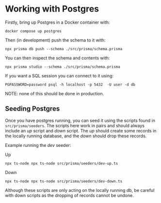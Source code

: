 # Working with Postgres

Firstly, bring up Postgres in a Docker container with:

```
docker compose up postgres
```

Then (in development) push the schema to it with:

```
npx prisma db push --schema ./src/prisma/schema.prisma
```

You can then inspect the schema and contents with:

```
npx prisma studio --schema ./src/prisma/schema.prisma
```

If you want a SQL session you can connect to it using:

```
PGPASSWORD=password psql -h localhost -p 5432  -U user -d db
```

NOTE: none of this should be done in production.


## Seeding Postgres

Once you have postgres running, you can seed it using the scripts found in `src/prisma/seeders`. The scripts here work in pairs and should always include an *up* script and *down* script. The *up* should create some records in the locally running database, and the *down* should drop these records.

Example running the *dev* seeder:

Up
```
npx ts-node npx ts-node src/prisma/seeders/dev-up.ts
```
Down
```
npx ts-node npx ts-node src/prisma/seeders/dev-down.ts
```
Although these scripts are only acting on the locally running db, be careful with down scripts as the dropping of records cannot be undone.

